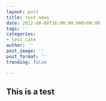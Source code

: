 ```yaml
---
layout: post
title: test news
date: 2022-08-08T16:00:00.000+00:00
tags: ''
categories:
- test_cate
author: ''
post_image: ''
post_format: ''
trending: false

---
```

## This is a test